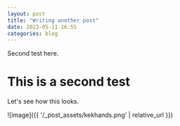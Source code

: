 ```yaml
---
layout: post
title: "Writing another post"
date: 2023-05-11 16:55
categories: blog
---
```


Second test here.

# This is a second test

Let's see how this looks.

![image]({{ '/_post_assets/kekhands.png' | relative_url }})

